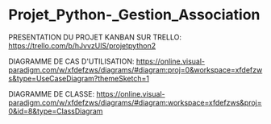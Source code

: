 # Projet_Python-_Gestion_Association

PRESENTATION DU PROJET KANBAN SUR TRELLO:
https://trello.com/b/hJvvzUlS/projetpython2

DIAGRAMME DE CAS D'UTILISATION:
https://online.visual-paradigm.com/w/xfdefzws/diagrams/#diagram:proj=0&workspace=xfdefzws&type=UseCaseDiagram?themeSketch=1

DIAGRAMME DE CLASSE:
https://online.visual-paradigm.com/w/xfdefzws/diagrams/#diagram:workspace=xfdefzws&proj=0&id=8&type=ClassDiagram

